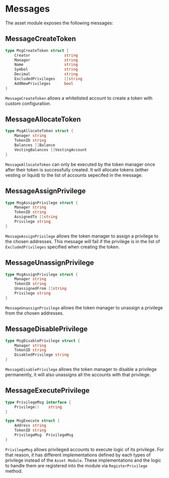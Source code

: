 <!--
order: 4
-->

# Messages

The asset module exposes the following messages:

## MessageCreateToken

```go
type MsgCreateToken struct {
    Creator               string  
    Manager               string
    Name                  string
    Symbol                string
    Decimal               string
    ExcludedPrivileges    []string
    AddNewPrivileges      bool
}
```

`MessageCreateToken` allows a whitelisted account to create a token with custom configuration.

## MessageAllocateToken

```go
type MsgAllocateToken struct {
    Manager string
    TokenID string
    Balances []Balance
    VestingBalances []VestingAccount
}
```

`MessageAllocateToken` can only be executed by the token manager once after their token is successfully created. It will allocate tokens (either vesting or liquid) to the list of accounts sepecifed in the message.

## MessageAssignPrivilege

```go
type MsgAssignPrivilege struct {
    Manager string
    TokenID string
    AssignedTo []string
    Privilege string
}
```

`MessageAssignPrivilege` allows the token manager to assign a privilege to the chosen addresses. This message will fail if the privilege is in the list of `ExcludedPrivileges` specified when creating the token.

## MessageUnassignPrivilege

```go
type MsgAssignPrivilege struct {
    Manager string
    TokenID string
    UnassignedFrom []string
    Privilege string
}
```

`MessageUnassignPrivilege` allows the token manager to unassign a privilege from the chosen addresses.

## MessageDisablePrivilege

```go
type MsgDisablePrivilege struct {
    Manager string
    TokenID string
    DisabledPrivilege string 
}
```

`MessageDisablePrivilege` allows the token manager to disable a privilege permanently, it will also unassigns all the accounts with that privilege.

## MessageExecutePrivilege

```go
type PrivilegeMsg interface {
    Privilege()    string
}

type MsgExecute struct {
    Address string
    TokenID string
    PrivilegeMsg  PrivilegeMsg
}
```

`PrivilegeMsg` allows privileged accounts to execute logic of its privilege. For that reason, it has different implementations defined by each types of privilege instead of the `Asset Module`. These implementations and the logic to handle them are registered into the module via `RegisterPrivilege` method.
